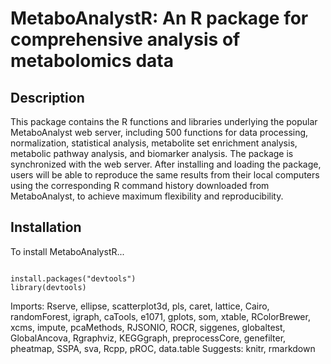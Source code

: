# MetaboAnalystR: An R package for comprehensive analysis of metabolomics data

## Description 

This package contains the R functions and libraries underlying the popular MetaboAnalyst web server, including 500 functions for data processing, normalization, statistical analysis, metabolite set enrichment analysis, metabolic pathway analysis, and biomarker analysis. The package is synchronized with the web server. After installing and loading the package, users will be able to reproduce the same results from their local computers using the corresponding R command history downloaded from MetaboAnalyst, to achieve maximum flexibility and reproducibility.

## Installation 

To install MetaboAnalystR...

```{r, eval=FALSE}

install.packages("devtools")
library(devtools)

```

Imports: Rserve,
    ellipse,
    scatterplot3d,
    pls,
    caret,
    lattice,
    Cairo,
    randomForest,
    igraph,
    caTools,
    e1071,
    gplots,
    som,
    xtable,
    RColorBrewer,
    xcms,
    impute,
    pcaMethods,
    RJSONIO,
    ROCR,
    siggenes,
    globaltest,
    GlobalAncova,
    Rgraphviz,
    KEGGgraph,
    preprocessCore,
    genefilter,
    pheatmap,
    SSPA,
    sva,
    Rcpp,
    pROC,
    data.table
Suggests: knitr,
    rmarkdown